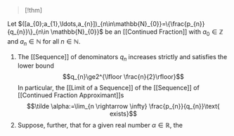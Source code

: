 >[!thm]

Let $([a_{0};a_{1},\ldots,a_{n}])_{n\in\mathbb{N}_{0}}=\{\frac{p_{n}}{q_{n}}\}_{n\in \mathbb{N}_{0}}$ be an [[Continued Fraction]] with $a_{0}\in \mathbb{Z}$ and $a_{n}\in \mathbb{N}$ for all $n\in \mathbb{N}$. 
1. The [[Sequence]] of denominators $q_{n}$ increases strictly and satisfies the lower bound $$q_{n}\ge2^{\lfloor \frac{n}{2}\rfloor}$$In particular, the [[Limit of a Sequence]] of the [[Sequence]] of [[Continued Fraction Approximant]]s $$\tilde \alpha:=\lim_{n \rightarrow \infty} \frac{p_{n}}{q_{n}}\text{ exists}$$
2. Suppose, further, that for a given real number $\alpha\in \mathbb{R}$, the 